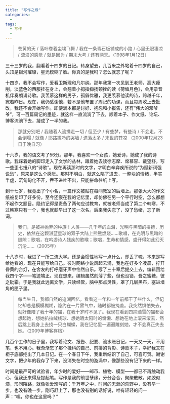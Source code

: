 ```yaml
---
title: "写作之缘"
categories:
  - 
tags:
  - 写作
  - 
---
```


> 苍黄的天 / 落叶卷着尘埃飞舞 / 我在一条青石板铺成的小路 / 心里无限凄凉 / 流浪的感觉 / 就是因为 / 期末大考 / 还有两天。（1998年1月12日）

三十三岁的我，翻看着十四岁的日记。转身望去，几百米之外站着十四岁的自己，头顶是银河璀璨，星光模糊了脸。你真的是我吗？怎么就忘了呢？

十四岁，我不会写作，爱看卫斯理和凡尔纳。那年我第一次见到王老师，高大瘦削，淡蓝色的西服挂在身上，会翘着小拇指抑扬顿挫的读《荷塘月色》，会用录音机伴奏朗诵诗歌。我羡慕这样的男子，孤僻优雅，我更羡慕他读的诗，跨越千年，宛若昨日。现在，我仍感谢他，若不是他布置了周记的功课，而且每周收上去批改，我还不会开始写作。即便满本都是讨好、抱怨和小报告，还有“伟大的邓爷爷”，可一百篇周记的墨迹，就这样一直流淌了下去，顺着本子、作文纸、论坛、博客流淌下去，凝成了一半的我。

> 那就分别吧 / 我随着人流携走一切 / 但至少 / 有些梦，有些诗 / 不会走，不会倒塌 / 就像 / 耶路撒冷的哭墙 / 遗落太多 / 末世的苍凉 （2000年12月23日于晚自习）

十六岁，我的语文考了56分。那年，我喜欢一个女孩，她爱诗，她成了我的诗歌。我踩着她的脚印走入了文学的丛林，跟着她去读徐志摩、席慕容、戴望舒，写一些歪七扭八的“诗歌”。现在再读那时的文字，才明白辛弃疾所说的“为赋新词强说愁”，原来是这么个感觉。那时不明白，就这么陷了进去，一整块的情绪，半实半虚，沉甸甸化不开，吞不进吐不出，只能拼命往纸上写。

到十七岁，我竟出了个小名，一篇作文被贴在每间教室的后墙上。那张大大的作文纸被复印了好多份，至今还嵌在我的记忆里，却仿佛在另一个平行时空，怎么都想不起作文题目。隐约记得是责备了两句应试教育，就被老师当成了第二个韩寒，不过韩寒只有一个，我也就趁早出了这一次名。后来我失恋了，没了愁绪，忘了新词。

> 我们，是被神抛弃的种族！人类——几千年的血泪，光明与黑暗的拼搏，历史，依然在这颗湛蓝星球的双子大陆上熊熊燃烧……歌唱，在光明与黑暗的缝隙；歌唱，在吟游诗人残疾的歌喉；歌唱，生命和情感，盛开得如此幻灭沉沦……（2005年）

十八岁时，我进了一所二流大学。还是会惯性地写一点什么，却丢了魂，本来是写给她看的，现在只能写给自己。彼时网络小说风起云涌，我也在好多个凌晨，拧开昏黄的台灯，在舍友的打呼磨牙声中怡然自乐。写了三十章后提交上去，编辑回给我四个字——笔迹端正。现在想来，编辑虽然刻薄了些，但也没错，吾之蜜糖，彼之砒霜。于是我就此远离文学，只读经管，脑中那点灵性，罩了几层黑布，塞进墙角的匣子里。

> 每当生日，我都自然的追溯回忆，看看这一年和一年前都干了些什么，但记忆却总是模模糊糊，隐约在一片雾气中，随时都被掩盖。我突然惧怕失去，就好像陪了我十年的猫，在我十岁时不见了。我现在看到四蹄踏雪的猫都会想起她，想她扒拉绒线球、想她晒太阳时的慵懒、想她在地上滚来滚去，然后跳上我身上去挠一只白蝴蝶，我在记忆里一遍遍雕刻她，才不会真正失去她。（2009年博客存档）

几百个工作的日子里，我写着论文、报告、纪要、流水账日记，一天又一天，不用笔，也不用心。我渐渐忘了那个挂科的自己、前排的背影、诗歌本子，幸好我又在柜子底部挖出了几本日记。在一个春日下午，我重新结识了自己，可喜可贺。谢谢文字，把少年的我存了下来，没消失在时空的漩涡中，像那些没有记下来的一样。

时间是最严苛的试验者，年少时的爱好——邮币、植物、模型——都已不再触动我心，但我还来得及提起笔。写作是我的前世孽缘，分分合合，聚聚散散，如胶似漆，形同陌路，就像张爱玲写的：千万年之中，时间的无涯的荒野中，没有早一步，也没有晚一步，刚巧赶上了，那也没有别的话好说，唯有轻轻的问一声：“噢，你也在这里吗？” 
